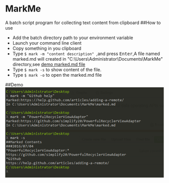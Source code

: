 # MarkMe
A batch script program for collecting text content from clipboard
##How to use 
- Add the batch directory path to your environment variable
- Launch your command line client
- Copy something in you clipboard
- Type `$ mark -m "content description" `,and press <kbd>Enter</kbd>,A file named marked.md will created in "C:\Users\Administrator\Documents\MarkMe" directory,see [demo marked.md file](https://github.com/simplify20/MarkMe/blob/master/marked.md)
- Type `$ mark -s` to show content of the file.
- Type `$ mark -o` to open the marked.md file

##Demo
![demo](https://github.com/simplify20/MarkMe/blob/master/images/demo.png)
